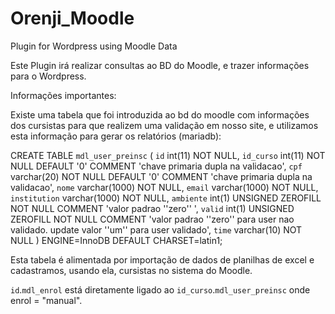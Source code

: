 # Orenji_Moodle
Plugin for Wordpress using Moodle Data

Este Plugin irá realizar consultas ao BD do Moodle, e trazer informações para o Wordpress.

Informações importantes:

Existe uma tabela que foi introduzida ao bd do moodle com informações dos cursistas para que realizem uma validação em nosso site, e utilizamos esta informação para gerar os relatórios (mariadb):

CREATE TABLE `mdl_user_preinsc` (
  `id` int(11) NOT NULL,
  `id_curso` int(11) NOT NULL DEFAULT '0' COMMENT 'chave primaria dupla na validacao',
  `cpf` varchar(20) NOT NULL DEFAULT '0' COMMENT 'chave primaria dupla na validacao',
  `nome` varchar(1000) NOT NULL,
  `email` varchar(1000) NOT NULL,
  `institution` varchar(1000) NOT NULL,
  `ambiente` int(1) UNSIGNED ZEROFILL NOT NULL COMMENT 'valor padrao ''zero'' ',
  `valid` int(1) UNSIGNED ZEROFILL NOT NULL COMMENT 'valor padrao ''zero'' para user nao validado. update valor ''um'' para user validado',
  `time` varchar(10) NOT NULL
) ENGINE=InnoDB DEFAULT CHARSET=latin1;

Esta tabela é alimentada por importação de dados de planilhas de excel e cadastramos, usando ela, cursistas no sistema do Moodle.

`id`.`mdl_enrol` está diretamente ligado ao `id_curso`.`mdl_user_preinsc` onde enrol = "manual".
